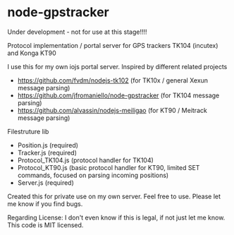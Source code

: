 # node-gpstracker

Under development - not for use at this stage!!!!

Protocol implementation / portal server for GPS trackers TK104 (incutex) and Konga KT90

I use this for my own iojs portal server. Inspired by different related projects
- https://github.com/fvdm/nodejs-tk102 (for TK10x / general Xexun message parsing)
- https://github.com/jfromaniello/node-gpstracker (for TK104 message parsing)
- https://github.com/alvassin/nodejs-meiligao (for KT90 / Meitrack message parsing)

Filestruture lib
- Position.js (required)
- Tracker.js (required)
- Protocol_TK104.js (protocol handler for TK104)
- Protocol_KT90.js (basic protocol handler for KT90, limited SET commands, focused on parsing incoming positions)
- Server.js (required)

Created this for private use on my own server. Feel free to use. Please let me know if you find bugs.


Regarding License: I don't even know if this is legal, if not just let me know. This code is MIT licensed.
